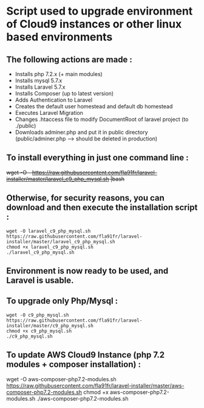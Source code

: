 # Script used to upgrade environment of Cloud9 instances or other linux based environments
## The following actions are made :
- Installs php 7.2.x (+ main modules)
- Installs mysql 5.7.x
- Installs Laravel 5.7.x
- Installs Composer (up to latest version)
- Adds Authentication to Laravel
- Creates the default user homestead and default db homestead
- Executes Laravel Migration
- Changes .htaccess file to modify DocumentRoot of laravel project (to ./public)
- Downloads adminer.php and put it in public directory (public/adminer.php --> should be deleted in production)

## To install everything in just one command line : 
~~wget -O - https://raw.githubusercontent.com/fla91fr/laravel-installer/master/laravel_c9_php_mysql.sh |bash~~

## Otherwise, for security reasons, you can download and then execute the installation script :
```
wget -O laravel_c9_php_mysql.sh https://raw.githubusercontent.com/fla91fr/laravel-installer/master/laravel_c9_php_mysql.sh
chmod +x laravel_c9_php_mysql.sh
./laravel_c9_php_mysql.sh 
```

## Environment is now ready to be used, and Laravel is usable.

## To upgrade only Php/Mysql : 
```
wget -O c9_php_mysql.sh  https://raw.githubusercontent.com/fla91fr/laravel-installer/master/c9_php_mysql.sh 
chmod +x c9_php_mysql.sh 
./c9_php_mysql.sh 
```
## To update AWS Cloud9 Instance (php 7.2 modules + composer installation) : 
wget -O aws-composer-php7.2-modules.sh https://raw.githubusercontent.com/fla91fr/laravel-installer/master/aws-composer-php7.2-modules.sh
chmod +x aws-composer-php7.2-modules.sh
./aws-composer-php7.2-modules.sh
